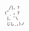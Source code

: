                                                               ╱|、?
                                                            (˚ˎ 。7  
                                                             |、˜〵          
                                                             じしˍ,)ノ
                                  
